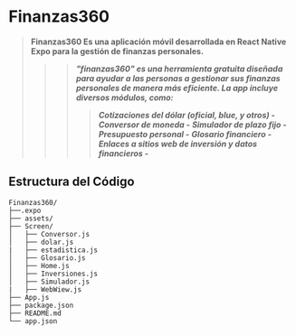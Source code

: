 # Finanzas360

>**Finanzas360 Es una aplicación móvil desarrollada en React Native Expo para la gestión de finanzas personales.**
>>>***"finanzas360" es una herramienta gratuita diseñada para ayudar a las personas a gestionar sus finanzas personales de manera más eficiente. 
>>>La app incluye diversos módulos, como:***
>>>>***Cotizaciones del dólar (oficial, blue, y otros) -***
>>>>***Conversor de moneda -***
>>>>***Simulador de plazo fijo -***
>>>>***Presupuesto personal -***
>>>>***Glosario financiero -***
>>>>***Enlaces a sitios web de inversión y datos financieros -***


## Estructura del Código

```plaintext
Finanzas360/
├──.expo
├── assets/
├── Screen/
│   ├── Conversor.js
│   ├── dolar.js
|   ├── estadistica.js
│   ├── Glosario.js
│   ├── Home.js
│   ├── Inversiones.js
│   ├── Simulador.js
|   ├── WebWiew.js
├── App.js
├── package.json
├── README.md
└── app.json

